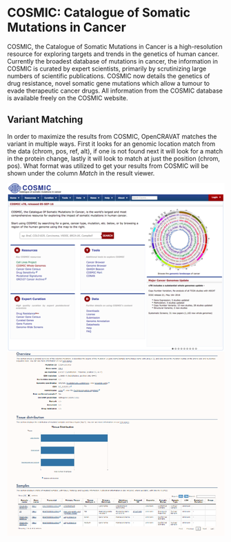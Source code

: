 # COSMIC: Catalogue of Somatic Mutations in Cancer 
COSMIC, the Catalogue of Somatic Mutations in Cancer is a high-resolution resource for exploring targets and trends in the genetics of human cancer. Currently the broadest database of mutations in cancer, the information in COSMIC is curated by expert scientists, primarily by scrutinizing large numbers of scientific publications.  COSMIC now details the genetics of drug resistance, novel somatic gene mutations which allow a tumour to evade therapeutic cancer drugs.  All information from the COSMIC database is available freely on the COSMIC website.

## Variant Matching
In order to maximize the results from COSMIC, OpenCRAVAT matches the variant in multiple ways. First it looks for an genomic location match from the data (chrom, pos, ref, alt), if one is not found next it will look for a match in the protein change, lastly it will look to match at just the position (chrom, pos). What format was utilized to get your results from COSMIC will be shown under the column *Match* in the result viewer.

![Screenshot](cosmic_screenshot_1.png)
![Screenshot](cosmic_screenshot_2.png)
<br />